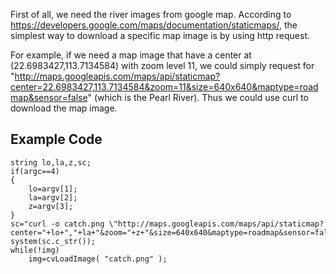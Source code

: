 First of all, we need the river images from google map. According to https://developers.google.com/maps/documentation/staticmaps/, the simplest way to download a specific map image is by using http request. 

For example, if we need a map image that have a center at (22.6983427,113.7134584) with zoom level 11, we could simply request for "http://maps.googleapis.com/maps/api/staticmap?center=22.6983427,113.7134584&zoom=11&size=640x640&maptype=roadmap&sensor=false" (which is the Pearl River). Thus we could use curl to download the map image.

## Example Code
```
string lo,la,z,sc;
if(argc==4)
{
    lo=argv[1];
    la=argv[2];
    z=argv[3];
}
sc="curl -o catch.png \"http://maps.googleapis.com/maps/api/staticmap?center="+lo+","+la+"&zoom="+z+"&size=640x640&maptype=roadmap&sensor=false\"";
system(sc.c_str());
while(!img)
    img=cvLoadImage( "catch.png" );
```

